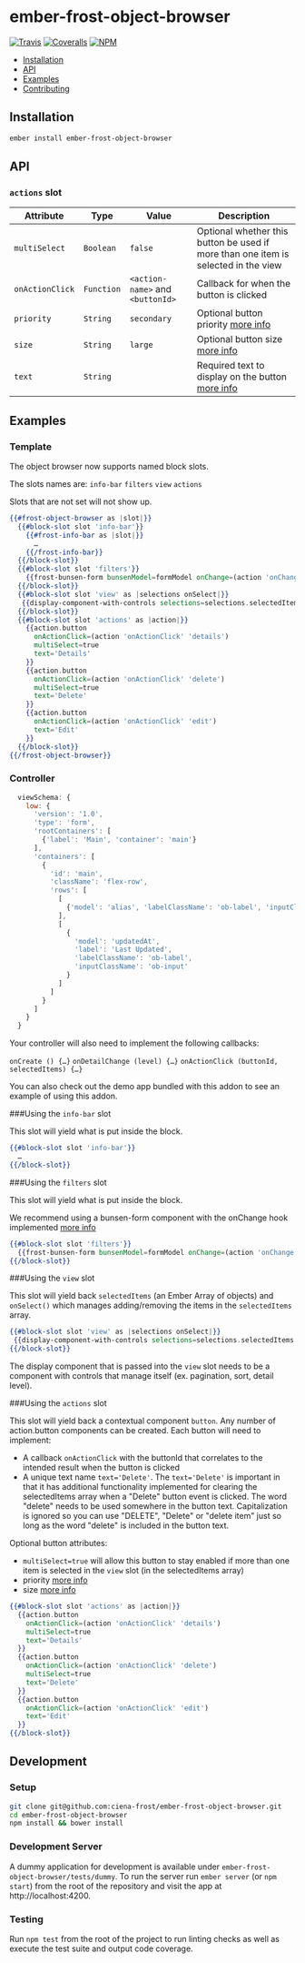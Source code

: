 # ember-frost-object-browser

[![Travis][ci-img]][ci-url] [![Coveralls][cov-img]][cov-url] [![NPM][npm-img]][npm-url]

* [Installation](#installation)
* [API](#api)
* [Examples](#examples)
* [Contributing](#contributing)

## Installation

```bash
ember install ember-frost-object-browser
```

## API

### `actions` slot
| Attribute | Type | Value | Description |
| --------- | ---- | ----- | ----------- |
| `multiSelect` | `Boolean`  | `false` | Optional whether this button be used if more than one item is selected in the view |
| `onActionClick` | `Function` | `<action-name>` and `<buttonId>` | Callback for when the button is clicked |
| `priority` | `String` | `secondary` | Optional button priority [more info](https://github.com/ciena-frost/ember-frost-core/blob/master/frost-button.md) |
| `size` | `String` | `large` | Optional button size [more info](https://github.com/ciena-frost/ember-frost-core/blob/master/frost-button.md) |
| `text` | `String` | | Required text to display on the button [more info](https://github.com/ciena-frost/ember-frost-core/blob/master/frost-button.md) |

## Examples

### Template

The object browser now supports named block slots.

The slots names are: `info-bar` `filters` `view` `actions`

Slots that are not set will not show up.

```handlebars
{{#frost-object-browser as |slot|}}
  {{#block-slot slot 'info-bar'}}
    {{#frost-info-bar as |slot|}}
      …
    {{/frost-info-bar}}
  {{/block-slot}}
  {{#block-slot slot 'filters'}}
    {{frost-bunsen-form bunsenModel=formModel onChange=(action 'onChange')}}
  {{/block-slot}}
  {{#block-slot slot 'view' as |selections onSelect|}}
   {{display-component-with-controls selections=selections.selectedItems onSelect=(action onSelect)}}
  {{/block-slot}}
  {{#block-slot slot 'actions' as |action|}}
    {{action.button
      onActionClick=(action 'onActionClick' 'details')
      multiSelect=true
      text='Details'
    }}
    {{action.button
      onActionClick=(action 'onActionClick' 'delete')
      multiSelect=true
      text='Delete'
    }}
    {{action.button
      onActionClick=(action 'onActionClick' 'edit')
      text='Edit'
    }}
  {{/block-slot}}
{{/frost-object-browser}}
```

### Controller

```js
  viewSchema: {
    low: {
      'version': '1.0',
      'type': 'form',
      'rootContainers': [
        {'label': 'Main', 'container': 'main'}
      ],
      'containers': [
        {
          'id': 'main',
          'className': 'flex-row',
          'rows': [
            [
              {'model': 'alias', 'labelClassName': 'ob-label', 'inputClassName': 'ob-input'}
            ],
            [
              {
                'model': 'updatedAt',
                'label': 'Last Updated',
                'labelClassName': 'ob-label',
                'inputClassName': 'ob-input'
              }
            ]
          ]
        }
      ]
    }
  }
```

Your controller will also need to implement the following callbacks:

`onCreate () {…}`
`onDetailChange (level) {…}`
`onActionClick (buttonId, selectedItems) {…}`

You can also check out the demo app bundled with this addon to see an example of using this addon.

###Using the `info-bar` slot

This slot will yield what is put inside the block.

```handlebars
{{#block-slot slot 'info-bar'}}
  …
{{/block-slot}}
```

###Using the `filters` slot

This slot will yield what is put inside the block.

We recommend using a bunsen-form component with the onChange hook implemented [more info](https://github.com/ciena-frost/ember-frost-bunsen#form-view)

```handlebars
{{#block-slot slot 'filters'}}
  {{frost-bunsen-form bunsenModel=formModel onChange=(action 'onChange')}}
{{/block-slot}}
```

###Using the `view` slot

This slot will yield back `selectedItems` (an Ember Array of objects) and `onSelect()` which manages
adding/removing the items in the `selectedItems` array.

```handlebars
{{#block-slot slot 'view' as |selections onSelect|}}
 {{display-component-with-controls selections=selections.selectedItems onSelect=(action onSelect)}}
{{/block-slot}}
```

The display component that is passed into the `view` slot needs to be a component with controls that manage
itself (ex. pagination, sort, detail level).

###Using the `actions` slot

This slot will yield back a contextual component `button`. Any number of action.button components can be created.
Each button will need to implement:

* A callback `onActionClick` with the buttonId that correlates to the intended result when the button is clicked
* A unique text name `text='Delete'`. The `text='Delete'` is important in that it has additional functionality
implemented for clearing the selectedItems array when a "Delete" button event is clicked. The word "delete" needs
to be used somewhere in the button text. Capitalization is ignored so you can use "DELETE", "Delete" or "delete item"
just so long as the word "delete" is included in the button text.

Optional button attributes:

* `multiSelect=true` will allow this button to stay enabled if more than one item is selected in the `view` slot (in the selectedItems array)
* priority [more info](https://github.com/ciena-frost/ember-frost-core/blob/master/frost-button.md)
* size [more info](https://github.com/ciena-frost/ember-frost-core/blob/master/frost-button.md)

```handlebars
{{#block-slot slot 'actions' as |action|}}
  {{action.button
    onActionClick=(action 'onActionClick' 'details')
    multiSelect=true
    text='Details'
  }}
  {{action.button
    onActionClick=(action 'onActionClick' 'delete')
    multiSelect=true
    text='Delete'
  }}
  {{action.button
    onActionClick=(action 'onActionClick' 'edit')
    text='Edit'
  }}
{{/block-slot}}
```

## Development

### Setup

```bash
git clone git@github.com:ciena-frost/ember-frost-object-browser.git
cd ember-frost-object-browser
npm install && bower install
```

### Development Server

A dummy application for development is available under `ember-frost-object-browser/tests/dummy`.
To run the server run `ember server` (or `npm start`) from the root of the repository and
visit the app at http://localhost:4200.

### Testing

Run `npm test` from the root of the project to run linting checks as well as execute the test suite
and output code coverage.

[ci-img]: https://img.shields.io/travis/ciena-frost/ember-frost-object-browser.svg "CI Build Status"
[ci-url]: https://travis-ci.org/ciena-frost/ember-frost-object-browser

[cov-img]: https://img.shields.io/coveralls/ciena-frost/ember-frost-object-browser.svg "Code Coverage"
[cov-url]: https://coveralls.io/github/ciena-frost/ember-frost-object-browser

[npm-img]: https://img.shields.io/npm/v/ember-frost-object-browser.svg "Version"
[npm-url]: https://www.npmjs.com/package/ember-frost-object-browser
